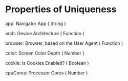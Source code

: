 # Properties of Uniqueness

app: Navigator App ( String )


arch: Device Architecture ( Function )


browser: Browser, based on the User Agent ( Function )


color: Screen Color Depth ( Number )


cookie: Is Cookies Enabled? ( Boolean )


cpuCores: Processor Cores ( Number )




